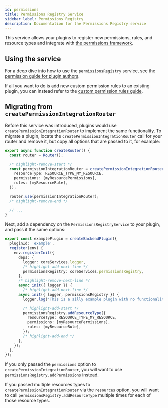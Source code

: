 ```yaml
---
id: permissions
title: Permissions Registry Service
sidebar_label: Permissions Registry
description: Documentation for the Permissions Registry service
---
```


This service allows your plugins to register new permissions, rules, and resource types and integrate with [the permissions framework](../../permissions/overview.md).

## Using the service

For a deep dive into how to use the `permissionsRegistry` service, see the [permission guide for plugin authors](../../permissions/plugin-authors/01-setup.md).

If all you want to do is add new custom permission rules to an existing plugin, you can instead refer to the [custom permission rules guide](../../permissions/custom-rules.md).

## Migrating from `createPermissionIntegrationRouter`

Before this service was introduced, plugins would use
`createPermissionIntegrationRouter` to implement the same functionality. To
migrate a plugin, locate the `createPermissionIntegrationRouter` call for your
router and remove it, but copy all options that are passed to it, for example:

```ts
export async function createRouter() {
  const router = Router();

  /* highlight-remove-start */
  const permissionIntegrationRouter = createPermissionIntegrationRouter({
    resourceType: RESOURCE_TYPE_MY_RESOURCE,
    permissions: [myResourcePermissions],
    rules: [myResourceRule],
  });

  router.use(permissionIntegrationRouter);
  /* highlight-remove-end */

  // ...
}
```

Next, add a dependency on the `PermissionsRegistryService` to your plugin,
and pass it the same options:

```ts
export const examplePlugin = createBackendPlugin({
  pluginId: 'example',
  register(env) {
    env.registerInit({
      deps: {
        logger: coreServices.logger,
        /* highlight-add-next-line */
        permissionsRegistry: coreServices.permissionsRegistry,
      },
      /* highlight-remove-next-line */
      async init({ logger }) {
        /* highlight-add-next-line */
      async init({ logger, permissionsRegistry }) {
        logger.log('This is a silly example plugin with no functionality');

        /* highlight-add-start */
        permissionsRegistry.addResourceType({
          resourceType: RESOURCE_TYPE_MY_RESOURCE,
          permissions: [myResourcePermissions],
          rules: [myResourceRule],
        });
        /* highlight-add-end */
      },
    });
  },
});
```

If you only passed the `permissions` option to
`createPermissionIntegrationRouter`, you will want to use
`permissionsRegistry.addPermissions` instead.

If you passed multiple resources types to `createPermissionIntegrationRouter`
via the `resources` option, you will want to call
`permissionsRegistry.addResourceType` multiple times for each of those
resource types.
